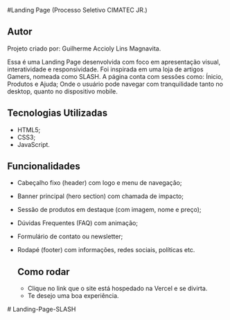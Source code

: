 #Landing Page (Processo Seletivo CIMATEC JR.)

## Autor

Projeto criado por: Guilherme Accioly Lins Magnavita.

Essa é uma Landing Page desenvolvida com foco em apresentação visual, interatividade e responsividade. Foi inspirada em uma loja de artigos Gamers, nomeada como SLASH. A página conta com sessões como: Ínicio, Produtos e Ajuda; Onde o usuário pode navegar com tranquilidade tanto no desktop, quanto no dispositivo mobile.

## Tecnologias Utilizadas

- HTML5;
- CSS3;
- JavaScript.

## Funcionalidades

- Cabeçalho fixo (header) com logo e menu de navegação;
- Banner principal (hero section) com chamada de impacto;
- Sessão de produtos em destaque (com imagem, nome e preço);
- Dúvidas Frequentes (FAQ) com animação;
- Formulário de contato ou newsletter;
- Rodapé (footer) com informações, redes sociais, políticas etc.

  ## Como rodar

  - Clique no link que o site está hospedado na Vercel e se divirta.
  - Te desejo uma boa experiência.

#   L a n d i n g - P a g e - S L A S H 
 
 
